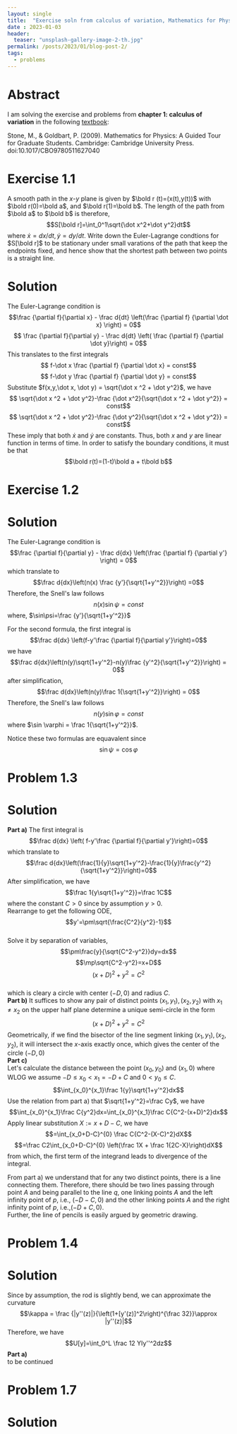 ```yaml
---
layout: single
title:  "Exercise soln from calculus of variation, Mathematics for Physics"
date : 2023-01-03
header:
  teaser: "unsplash-gallery-image-2-th.jpg"
permalink: /posts/2023/01/blog-post-2/
tags:
  - problems
---
```

Abstract
===
I am solving the exercise and problems from **chapter 1: calculus of variation** in the following [textbook](https://goldbart.gatech.edu/PostScript/MS_PG_book/bookmaster.pdf):  

Stone, M., & Goldbart, P. (2009). Mathematics for Physics: A Guided Tour for Graduate Students. Cambridge: Cambridge University Press. doi:10.1017/CBO9780511627040


Exercise 1.1
===
A smooth path in the $x$-$y$ plane is given by $\bold r (t)=(x(t),y(t))$ with $\bold r(0)=\bold a$, and $\bold r(1)=\bold b$. The length of the path from $\bold a$ to $\bold b$ is therefore,
$$S[\bold r]=\int_0^1\sqrt{\dot x^2+\dot y^2}dt$$
where $\dot x =dx/dt,\dot y = dy/dt$. Write down the Euler-Lagrange condtions for $S[\bold r]$ to be stationary under small varations of the path that keep the endpoints fixed, and hence show that the shortest path between two points is a straight line. 

Solution
===
The Euler-Lagrange condition is
$$\frac {\partial f}{\partial x}  - \frac d{dt} \left(\frac {\partial f} {\partial \dot x} \right) = 0$$
$$ \frac {\partial f}{\partial y} - \frac d{dt} \left( \frac {\partial f} {\partial \dot y}\right) = 0$$
This translates to the first integrals 
$$ f-\dot x  \frac {\partial f} {\partial \dot x} = const$$
$$ f-\dot y  \frac {\partial f} {\partial \dot y} = const$$
Substitute $f(x,y,\dot x, \dot y) = \sqrt{\dot x ^2 + \dot y^2}$, we have
$$ \sqrt{\dot x ^2 + \dot y^2}-\frac {\dot x^2}{\sqrt{\dot x ^2 + \dot y^2}} = const$$
$$ \sqrt{\dot x ^2 + \dot y^2}-\frac {\dot y^2}{\sqrt{\dot x ^2 + \dot y^2}} = const$$
These imply that both $\dot x$ and $\dot y$ are constants. Thus, both $x$ and $y$ are linear function in terms of time. In order to satisfy the boundary conditions, it must be that 
$$\bold r(t)=(1-t)\bold a + t\bold b$$


Exercise 1.2
===

Solution
===
The Euler-Lagrange condition is
$$\frac {\partial f}{\partial y}  - \frac d{dx} \left(\frac {\partial f} {\partial y'} \right) = 0$$
which translate to
$$\frac d{dx}\left(n(x) \frac {y'}{\sqrt{1+y'^2}}\right) =0$$
Therefore, the Snell's law follows
$$n(x)\sin\psi=const$$
where, $\sin\psi=\frac {y'}{\sqrt{1+y'^2}}$

For the second formula, the first integral is 
$$\frac d{dx} \left(f-y'\frac {\partial f}{\partial y'}\right)=0$$
we have
$$\frac d{dx}\left(n(y)\sqrt{1+y'^2}-n(y)\frac {y'^2}{\sqrt{1+y'^2}}\right) = 0$$
after simplification, 
$$\frac d{dx}\left(n(y)\frac 1{\sqrt{1+y'^2}}\right) = 0$$
Therefore, the Snell's law follows
$$n(y) \sin \varphi= const$$
where $\sin \varphi = \frac 1{\sqrt{1+y'^2}}$.

Notice these two formulas are equavalent since 
$$\sin \psi = \cos \varphi$$


Problem 1.3
===
Solution
===
**Part a)**
The first integral is 
$$\frac d{dx} \left( f-y'\frac {\partial f}{\partial y'}\right)=0$$
which translate to 
$$\frac d{dx}\left(\frac{1}{y}\sqrt{1+y'^2}-\frac{1}{y}\frac{y'^2}{\sqrt{1+y'^2}}\right)=0$$
After simplification, we have
$$\frac 1{y\sqrt{1+y'^2}}=\frac 1C$$
where the constant $C>0$ since by assumption $y>0$.  
Rearrange to get the following ODE,
$$y'=\pm\sqrt{\frac{C^2}{y^2}-1}$$  
Solve it by separation of variables,
$$\pm\frac{y}{\sqrt{C^2-y^2}}dy=dx$$
$$\mp\sqrt{C^2-y^2}=x+D$$
$$(x+D)^2+y^2=C^2$$  
which is cleary a circle with center $(-D,0)$ and radius $C$.  
**Part b)**
It suffices to show any pair of distinct points $(x_1,y_1),(x_2,y_2)$ with $x_1 \neq x_2$ on the upper half plane determine a unique semi-circle in the form 
$$(x+D)^2+y^2=C^2$$
Geometrically, if we find the bisector of the line segment linking $(x_1,y_1),(x_2,y_2)$, it will intersect the $x$-axis exactly once, which gives the center of the circle $(-D,0)$  
**Part c)**   
Let's calculate the distance between the point $(x_0,y_0)$ and $(x_1,0)$ where WLOG we assume $-D\le x_0\lt x_1=-D+C$ and $0<y_0\le C$.
$$\int_{x_0}^{x_1}\frac 1{y}\sqrt{1+y'^2}dx$$
Use the relation from part a) that $\sqrt{1+y'^2}=\frac Cy$, we have
$$\int_{x_0}^{x_1}\frac C{y^2}dx=\int_{x_0}^{x_1}\frac C{C^2-(x+D)^2}dx$$
Apply linear substitution $X:=x+D-C$, we have
$$=\int_{x_0+D-C}^{0} \frac C{C^2-(X-C)^2}dX$$
$$=\frac C2\int_{x_0+D-C}^{0} \left(\frac 1X + \frac 1{2C-X}\right)dX$$
from which, the first term of the integrand leads to divergence of the integral.  

From part a) we understand that for any two distinct points, there is a line connecting them. Therefore, there should be two lines passing through point $A$ and being parallel to the line $q$, one linking points $A$ and the left infinity point of $p$, i.e., $(-D-C,0)$ and the other linking points $A$ and the right infinity point of $p$, i.e.,$(-D+C,0)$.  
Further, the line of pencils is easily argued by geometric drawing.

Problem 1.4
===

Solution
===

Since by assumption, the rod is slightly bend, we can approximate the curvature
$$\kappa = \frac {|y''(z)|}{\left(1+[y'(z)]^2\right)^{\frac 32}}\approx |y''(z)|$$
Therefore, we have
$$U[y]=\int_0^L \frac 12 YIy''^2dz$$
**Part a)**  
to be continued

Problem 1.7
===

Solution
===





